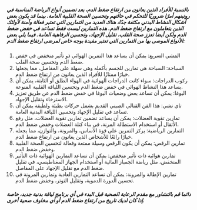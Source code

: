 ##### بالنسبة للأفراد الذين يعانون من ارتفاع ضغط الدم، يعد تضمين أنواع الرياضة المناسبة في روتينهم أمرًا ضروريًا للتحكم في حالتهم وتحسين الصحة القلبية العامة. بينما قد يكون بعض أشكال النشاط البدني مكثفة جدًا، هناك العديد من التمارين التي تعتبر فعالة وآمنة لأولئك الذين يتعاملون مع ارتفاع ضغط الدم. هذه التمارين ليست فقط تساعد في خفض ضغط الدم ولكن أيضا تعزز صحة القلب، تقليل الإجهاد، وتحسين الرفاهية العامة. فيما يلي بعض الأنواع الموصى بها من التمارين التي تعتبر مفيدة بوجه خاص لمرضى ارتفاع ضغط الدم:

1. المشي السريع: يمكن أن يساعد هذا التمرين الهوائي ذو تأثير منخفض في خفض ضغط الدم وتحسين صحة القلب.
2. السباحة: السباحة هي تمارين للجسم بأكمله وهي سهلة على المفاصل، مما يجعلها خيارًا ممتازًا للأفراد الذين يعانون من ارتفاع ضغط الدم.
3. ركوب الدراجات: سواء كانت الدراجات الهوائية في الهواء الطلق أو الثابتة، يمكن أن يساعد هذا النشاط الهوائي في خفض ضغط الدم وتحسين اللياقة القلبية المنوعة.
4. اليوغا: يمكن أن تساعد بعض وضعيات اليوغا في خفض ضغط الدم عن طريق تعزيز الاسترخاء وتقليل الإجهاد.
5. تاي تشي: هذا الفن القتالي الصيني القديم يشمل حركات بطيئة ولطيفة يمكن أن تساعد في تقليل الإجهاد وتحسين اللياقة البدنية العامة.
6. تمارين تقوية العضلات: يمكن أن يساعد تضمين تمارين تقوية العضلات، مثل رفع الأثقال أو استخدام الاستطالة المرنة، في بناء كتلة العضلات وخفض ضغط الدم.
7. التمارين الرياضية: يركز التمرين على قوة الأساس، والمرونة، والتوازن، مما يجعله خيارًا رائعًا للأشخاص الذين يعانون من ارتفاع ضغط الدم.
8. تمارين الرقص: يمكن أن يكون الرقص وسيلة ممتعة وفعالة لتحسين الصحة القلبية وخفض ضغط الدم.
9. تمارين هوائية ذات تأثير منخفض: يمكن أن تساعد التمارين الهوائية ذات التأثير المنخفض، مثل رياضة الجمباز المائية أو استخدام الجهاز المغناطيسي، في تقليل ضغط الدم مع تقليل الإجهاد على المفاصل.
10. تمارين الإطالة والمرونة: يمكن أن تساعد التمارين العادية وتمارين المرونة في تحسين الدورة الدموية، وتقليل التوتر، وخفض ضغط الدم.

##### دائما قم بالتشاور مع مقدم الرعاية الصحية قبل البدء في أي برنامج لياقة بدنية جديد، خاصة إذا كان لديك تاريخ من ارتفاع ضغط الدم أو أي مخاوف صحية أخرى.